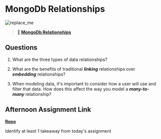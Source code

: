 # MongoDb Relationships

![replace_me](https://codeworks.blob.core.windows.net/public/assets/img/illustrations/placeholder.svg)

> **📖 [MongoDb Relationships](https://codeworksacademy.com/fs-student-guide/resources/wk5/02-Relationships)**

## Questions

1. What are the three types of data relationships?

2. What are the benefits of traditional ***linking*** relationships over ***embedding*** relationships?

3. When modeling data, it's important to consider how a user will use and filter that data. How does this affect the way you model a ***many-to-many*** relationship? 

## Afternoon Assignment Link

**[Repo](https://github.com/ElizabethKeyes/<ASSIGNMENT_REPO>)**

Identify at least 1 takeaway from today's assignment
